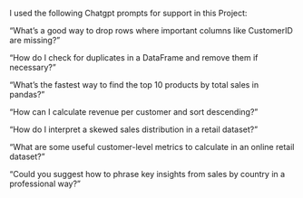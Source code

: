 I used the following Chatgpt prompts for support in this Project:


“What’s a good way to drop rows where important columns like CustomerID are missing?”

“How do I check for duplicates in a DataFrame and remove them if necessary?”

“What’s the fastest way to find the top 10 products by total sales in pandas?”

“How can I calculate revenue per customer and sort descending?”

“How do I interpret a skewed sales distribution in a retail dataset?”

“What are some useful customer-level metrics to calculate in an online retail dataset?”

“Could you suggest how to phrase key insights from sales by country in a professional way?”


